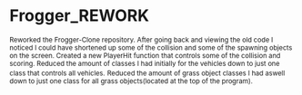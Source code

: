 # Frogger_REWORK
<small> Reworked the Frogger-Clone repository. </small>
<small> After going back and viewing the old code I noticed I could have shortened up some of the collision and some of the spawning objects on the screen. </small>
<small>Created a new PlayerHit function that controls some of the collision and scoring. </small>
<small>Reduced the amount of classes I had initially for the vehicles down to just one class that controls all vehicles.</small>
<small>Reduced the amount of grass object classes I had aswell down to just one class for all grass objects(located at the top of the program). </small>
